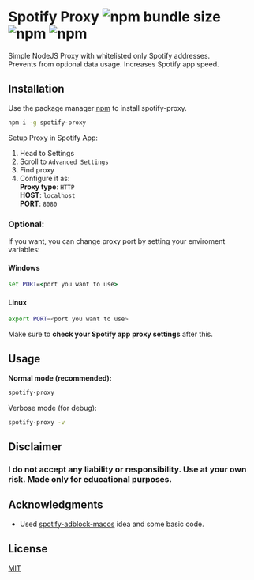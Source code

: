 # Spotify Proxy ![npm bundle size](https://img.shields.io/bundlephobia/minzip/spotify-proxy) ![npm](https://img.shields.io/npm/dw/spotify-proxy) ![npm](https://img.shields.io/npm/v/spotify-proxy)

Simple NodeJS Proxy with whitelisted only Spotify addresses.   
Prevents from optional data usage. Increases Spotify app speed.

## Installation

Use the package manager [npm](https://npmjs.com) to install spotify-proxy.

```bash
npm i -g spotify-proxy
```

Setup Proxy in Spotify App: 

1. Head to Settings
2. Scroll to `Advanced Settings`
3. Find proxy
4. Configure it as:   
  **Proxy type**: `HTTP`   
  **HOST**: `localhost`  
  **PORT**: `8080`
  
### **Optional:**   
  If you want, you can change proxy port by setting your enviroment variables: 

  #### Windows
  ```cmd
  set PORT=<port you want to use>
  ```

  #### Linux
  ```bash
  export PORT=<port you want to use>
  ```

  Make sure to __check your Spotify app proxy settings__ after this.

## Usage
__Normal mode (recommended):__
```bash
spotify-proxy
```

Verbose mode (for debug):
```bash
spotify-proxy -v
```

## Disclaimer
### **I do not accept any liability or responsibility. Use at your own risk. Made only for educational purposes.**

## Acknowledgments

* Used [spotify-adblock-macos](https://github.com/AnanthVivekanand/spotify-adblock-macos) idea and some basic code.

## License
[MIT](https://choosealicense.com/licenses/mit/)
